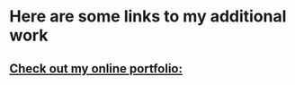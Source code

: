 # Here are some links to my additional work 

## [Check out my online portfolio:](https://gracesanders958.wixsite.com/portfolio)
